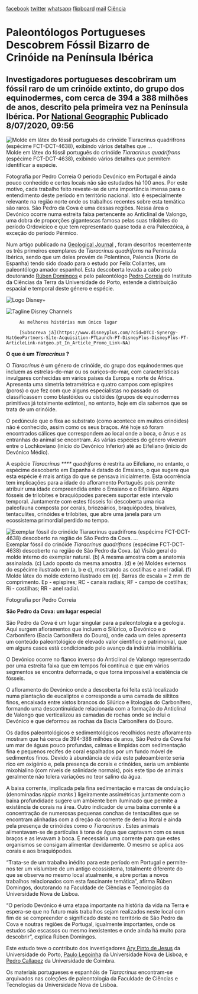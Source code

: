[facebook](https://www.facebook.com/sharer/sharer.php?u=https%3A%2F%2Fwww.natgeo.pt%2Fciencia%2F2020%2F07%2Fpaleontologos-portugueses-descobrem-fossil-bizarro-de-crinoide-na-peninsula-iberica) [twitter](https://twitter.com/share?url=https%3A%2F%2Fwww.natgeo.pt%2Fciencia%2F2020%2F07%2Fpaleontologos-portugueses-descobrem-fossil-bizarro-de-crinoide-na-peninsula-iberica&via=natgeo&text=Paleont%C3%B3logos%20Portugueses%20Descobrem%20F%C3%B3ssil%20Bizarro%20de%20Crin%C3%B3ide%20na%20Pen%C3%ADnsula%20Ib%C3%A9rica) [whatsapp](https://web.whatsapp.com/send?text=https%3A%2F%2Fwww.natgeo.pt%2Fciencia%2F2020%2F07%2Fpaleontologos-portugueses-descobrem-fossil-bizarro-de-crinoide-na-peninsula-iberica) [flipboard](https://share.flipboard.com/bookmarklet/popout?v=2&title=Paleont%C3%B3logos%20Portugueses%20Descobrem%20F%C3%B3ssil%20Bizarro%20de%20Crin%C3%B3ide%20na%20Pen%C3%ADnsula%20Ib%C3%A9rica&url=https%3A%2F%2Fwww.natgeo.pt%2Fciencia%2F2020%2F07%2Fpaleontologos-portugueses-descobrem-fossil-bizarro-de-crinoide-na-peninsula-iberica) [mail](mailto:?subject=NatGeo&body=https%3A%2F%2Fwww.natgeo.pt%2Fciencia%2F2020%2F07%2Fpaleontologos-portugueses-descobrem-fossil-bizarro-de-crinoide-na-peninsula-iberica%20-%20Paleont%C3%B3logos%20Portugueses%20Descobrem%20F%C3%B3ssil%20Bizarro%20de%20Crin%C3%B3ide%20na%20Pen%C3%ADnsula%20Ib%C3%A9rica) [Ciência](https://www.natgeo.pt/ciencia) 
# Paleontólogos Portugueses Descobrem Fóssil Bizarro de Crinóide na Península Ibérica 
## Investigadores portugueses descobriram um fóssil raro de um crinóide extinto, do grupo dos equinodermes, com cerca de 394 a 388 milhões de anos, descrito pela primeira vez na Península Ibérica. Por [National Geographic](https://www.natgeo.pt/autor/national-geographic) Publicado 8/07/2020, 09:56 
![Molde em látex do fóssil português do crinóide Tiaracrinus quadrifrons (espécime FCT-DCT-4638), exibindo vários detalhes que ...](img/files_styles_image_00_public_img_1_a.jpg, "Molde em látex do fóssil português do crinóide Tiaracrinus quadrifrons (espécime FCT-DCT-4638), exibindo vários detalhes que ...")
Molde em látex do fóssil português do crinóide _Tiaracrinus quadrifrons_ (espécime FCT-DCT-4638), exibindo vários detalhes que permitem identificar a espécie. 

Fotografia por Pedro Correia O período Devónico em Portugal é ainda pouco conhecido e certos locais não são estudados há 100 anos. Por este motivo, cada trabalho feito reveste-se de uma importância imensa para o entendimento deste período em território nacional. Isto é especialmente relevante na região norte onde os trabalhos recentes sobre esta temática são raros. São Pedro da Cova é uma dessas regiões. Nessa área o Devónico ocorre numa estreita faixa pertencente ao Anticlinal de Valongo, uma dobra de proporções gigantescas famosa pelas suas trilobites do período Ordovícico e que tem representado quase toda a era Paleozóica, à exceção do período Pérmico. 

Num artigo publicado na [Geological Journal](https://onlinelibrary.wiley.com/doi/abs/10.1002/gj.3760) , foram descritos recentemente os três primeiros exemplares de _Tiaracrinus quadriforns_ na Península Ibérica, sendo que um deles provém de Polentinos, Palencia (Norte de Espanha) tendo sido doado para o estudo por Felix Collantes, um paleontólogo amador espanhol. Esta descoberta levada a cabo pelo doutorando [Rúben Domingos](https://www.researchgate.net/profile/Ruben_Domingos2) e pelo paleontólogo [Pedro Correia](https://www.researchgate.net/profile/Pedro_Correia3) do Instituto da Ciências da Terra da Universidade do Porto, estende a distribuição espacial e temporal deste género e espécie. 

	 

	 
		 

![Logo Disney+](img/ng_pt_bannerdisney_0_0_0_assets_images_logo.png, "Logo Disney+")

		 

![Tagline Disney Channels](img/ng_pt_disney_images_tagline.png, "Tagline Disney Channels")

		 As melhores histórias num único lugar 

		 [Subscreva já](https://www.disneyplus.com/?cid=DTCI-Synergy-NatGeoPartners-Site-Acquisition-PTLaunch-PT-DisneyPlus-DisneyPlus-PT-ArticleLink-natgeo.pt_In_Article_Promo_Link-NA) 

	 
	 
	 

**O que é um _Tiaracrinus_ ?** 

O _Tiaracrinus_ é um género de crinóide, do grupo dos equinodermes que incluem as estrelas-do-mar ou os ouriços-do-mar, com características invulgares conhecidas em vários países da Europa e norte de África. Apresenta uma simetria tetramétrica e quatro campos com epispires (poros) o que fez com que alguns especialistas no passado os classificassem como blastóides ou cistóides (grupos de equinodermes primitivos já totalmente extintos), no entanto, hoje em dia sabemos que se trata de um crinóide. 

O pedúnculo que o fixa ao substrato (como acontece em muitos crinóides) não é conhecido, assim como os seus braços. Até hoje só foram encontrados cálices que correspondem ao local onde a boca, o ânus e as entranhas do animal se encontram. As várias espécies do género viveram entre o Lochkoviano (início do Devónico Inferior) até ao Eifeliano (início do Devónico Médio). 

A espécie _Tiaracrinus **** quadriforns_ é restrita ao Eifeliano, no entanto, o espécime descoberto em Espanha é datado do Emsiano, o que sugere que esta espécie é mais antiga do que se pensava inicialmente. Esta ocorrência tem implicações para a idade do afloramento Português pois permite atribuir uma idade compreendida entre o Emsiano e o Eifeliano. Alguns fósseis de trilobites e braquiópodes parecem suportar este intervalo temporal. Juntamente com estes fósseis foi descoberta uma rica paleofauna composta por corais, briozoários, braquiópodes, bivalves, tentaculites, crinóides e trilobites, que abre uma janela para um ecossistema primordial perdido no tempo. 

![Exemplar fóssil do crinóide Tiaracrinus quadrifrons (espécime FCT-DCT-4638) descoberto na região de São Pedro da Cova. ...](img/files_styles_image_00_public_pedro_correia_fig.jpg, "Exemplar fóssil do crinóide Tiaracrinus quadrifrons (espécime FCT-DCT-4638) descoberto na região de São Pedro da Cova. ...")
Exemplar fóssil do crinóide _Tiaracrinus quadrifrons_ (espécime FCT-DCT-4638) descoberto na região de São Pedro da Cova. (a) Visão geral do molde interno do exemplar natural. (b) A mesma amostra com a anatomia assinalada. (c) Lado oposto da mesma amostra. (d) e (e) Moldes externos do espécime ilustrado em (a, b e c), mostrando as costilhas e anel radial. (f) Molde látex do molde externo ilustrado em (e). Barras de escala = 2 mm de comprimento. Ep - epispires; RC - canais radiais; RF - campo de costilhas; Ri - costilhas; RR - anel radial. 

Fotografia por Pedro Correia 

**São Pedro da Cova: um lugar especial** 

São Pedro da Cova é um lugar singular para a paleontologia e a geologia. Aqui surgem afloramentos que incluem o Silúrico, o Devónico e o Carbonífero (Bacia Carbonífera do Douro), onde cada um deles apresenta um conteúdo paleontológico de elevado valor científico e patrimonial, que em alguns casos está condicionado pelo avanço da indústria imobiliária. 

O Devónico ocorre no flanco inverso do Anticlinal de Valongo representado por uma estreita faixa que em tempos foi contínua e que em vários segmentos se encontra deformada, o que torna impossível a existência de fósseis. 

O afloramento do Devónico onde a descoberta foi feita está localizado numa plantação de eucaliptos e corresponde a uma camada de siltitos finos, encaixada entre xistos brancos do Silúrico e litologias do Carbonífero, formando uma descontinuidade relacionada com a formação do Anticlinal de Valongo que verticalizou as camadas de rochas onde se inclui o Devónico e que deformou as rochas da Bacia Carbonífera do Douro. 

Os dados paleontológicos e sedimentológicos recolhidos neste afloramento mostram que há cerca de 394-388 milhões de anos, São Pedro da Cova foi um mar de águas pouco profundas, calmas e límpidas com sedimentação fina e pequenos recifes de coral espalhados por um fundo móvel de sedimentos finos. Devido à abundância de vida este paleoambiente seria rico em oxigénio e, pela presença de corais e crinóides, seria um ambiente mixohialino (com níveis de salinidade normais), pois este tipo de animais geralmente não tolera variações no teor salino da água. 

A baixa corrente, implicada pela fina sedimentação e marcas de ondulação (denominadas _ripple marks_ ) ligeiramente assimétricas juntamente com a baixa profundidade sugere um ambiente bem iluminado que permite a existência de corais na área. Outro indicador de uma baixa corrente é a concentração de numerosas pequenas conchas de tentaculites que se encontram alinhadas com a direção da corrente de deriva litoral e ainda pela presença de crinóides como o _Tiaracrinus_ . Estes animais alimentavam-se de partículas à tona de água que captavam com os seus braços e as levavam à boca. É necessária uma corrente para que estes organismos se consigam alimentar devidamente. O mesmo se aplica aos corais e aos braquiópodes. 

“Trata-se de um trabalho inédito para este período em Portugal e permite-nos ter um vislumbre de um antigo ecossistema, totalmente diferente do que se observa no mesmo local atualmente, e abre portas a novos trabalhos relacionados com esta fascinante temática”, afirma Rúben Domingos, doutorando na Faculdade de Ciências e Tecnologias da Universidade Nova de Lisboa. 

“O período Devónico é uma etapa importante na história da vida na Terra e espera-se que no futuro mais trabalhos sejam realizados neste local com fim de se compreender o significado deste no território de São Pedro da Cova e noutras regiões de Portugal, igualmente importantes, onde os estudos são escassos ou mesmo inexistentes e onde ainda há muito para descobrir”, explica Rúben Domingos. 

Este estudo teve o contributo dos investigadores [Ary Pinto de Jesus](https://www.researchgate.net/profile/Ary_Pinto_De_Jesus) da Universidade do Porto, [Paulo Legoinha](https://www.researchgate.net/profile/Paulo_Legoinha) da Universidade Nova de Lisboa, e [Pedro Callapez](https://www.researchgate.net/profile/Pedro_Callapez) da Universidade de Coimbra. 

Os materiais portugueses e espanhóis de _Tiaracrinus_ encontram-se arquivados nas coleções de paleontologia da Faculdade de Ciências e Tecnologias da Universidade Nova de Lisboa. 

